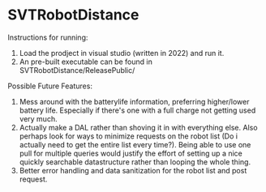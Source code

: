 # SVTRobotDistance

Instructions for running:
1) Load the prodject in visual studio (written in 2022) and run it.
2) An pre-built executable can be found in SVTRobotDistance/ReleasePublic/


Possible Future Features:
1) Mess around with the batterylife information, preferring higher/lower battery life. Especially if there's one with a full charge not getting used very much.
3) Actually make a DAL rather than shoving it in with everything else. Also perhaps look for ways to minimize requests on the robot list (Do i actually need to get the entire list every time?). Being able to use one pull for multiple queries would justify the effort of setting up a nice quickly searchable datastructure rather than looping the whole thing.
4) Better error handling and data sanitization for the robot list and post request.